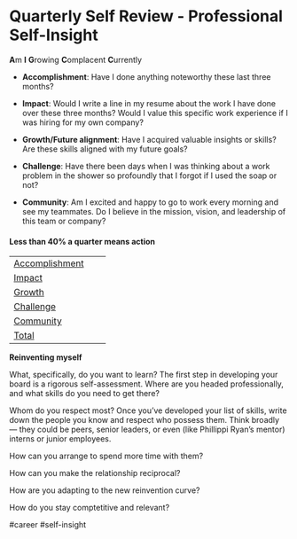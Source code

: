 # Quarterly Self Review - Professional Self-Insight

**A**m **I** **G**rowing **C**omplacent **C**urrently

- **Accomplishment**: Have I done anything noteworthy these last three months?

- **Impact**: Would I write a line in my resume about the work I have done over these three months? Would I value this specific work experience if I was hiring for my own company?

- **Growth/Future alignment**: Have I acquired valuable insights or skills? Are these skills aligned with my future goals?

- **Challenge**: Have there been days when I was thinking about a work problem in the shower so profoundly that I forgot if I used the soap or not?

- **Community**: Am I excited and happy to go to work every morning and see my teammates. Do I believe in the mission, vision, and leadership of this team or company?

#### Less than 40% a quarter means action

|     |     |     |
| --- | --- | --- |
| [Accomplishment](file:///Users/daniela/Desktop/Export-e3b5ee90-8ff9-4b21-be8d-4b3df28b2ce0/My%20brand%20021a01e413224321853963099edeebe0/Quarterly%20Self%20Review%201ecaa7d5563d4be4bb8af491161b3c69/Less%20than%2040%25%20a%20quarter%20means%20action%206079e63f23b34f81845479c8750419fb/Accomplishment%208314ad648d7d4308b3d1a58140347fb4.html) |     |     |
| [Impact](file:///Users/daniela/Desktop/Export-e3b5ee90-8ff9-4b21-be8d-4b3df28b2ce0/My%20brand%20021a01e413224321853963099edeebe0/Quarterly%20Self%20Review%201ecaa7d5563d4be4bb8af491161b3c69/Less%20than%2040%25%20a%20quarter%20means%20action%206079e63f23b34f81845479c8750419fb/Impact%20053645bd19904a27bf59e8a688e0a280.html) |     |     |
| [Growth](file:///Users/daniela/Desktop/Export-e3b5ee90-8ff9-4b21-be8d-4b3df28b2ce0/My%20brand%20021a01e413224321853963099edeebe0/Quarterly%20Self%20Review%201ecaa7d5563d4be4bb8af491161b3c69/Less%20than%2040%25%20a%20quarter%20means%20action%206079e63f23b34f81845479c8750419fb/Growth%2066a9cd65402a428bb90d1e7e3ef12790.html) |     |     |
| [Challenge](file:///Users/daniela/Desktop/Export-e3b5ee90-8ff9-4b21-be8d-4b3df28b2ce0/My%20brand%20021a01e413224321853963099edeebe0/Quarterly%20Self%20Review%201ecaa7d5563d4be4bb8af491161b3c69/Less%20than%2040%25%20a%20quarter%20means%20action%206079e63f23b34f81845479c8750419fb/Challenge%2000b49e150a2c40b9a17f5337dfaeb2ae.html) |     |     |
| [Community](file:///Users/daniela/Desktop/Export-e3b5ee90-8ff9-4b21-be8d-4b3df28b2ce0/My%20brand%20021a01e413224321853963099edeebe0/Quarterly%20Self%20Review%201ecaa7d5563d4be4bb8af491161b3c69/Less%20than%2040%25%20a%20quarter%20means%20action%206079e63f23b34f81845479c8750419fb/Community%206dea52c067034162adf3d21a064c80c4.html) |     |     |
| [Total](file:///Users/daniela/Desktop/Export-e3b5ee90-8ff9-4b21-be8d-4b3df28b2ce0/My%20brand%20021a01e413224321853963099edeebe0/Quarterly%20Self%20Review%201ecaa7d5563d4be4bb8af491161b3c69/Less%20than%2040%25%20a%20quarter%20means%20action%206079e63f23b34f81845479c8750419fb/Total%2056a82053b3854ab88d6a21102e44e347.html) |     |     |



**Reinventing myself**

What, specifically, do you want to learn? The first step in developing your board is a rigorous self-assessment. Where are you headed professionally, and what skills do you need to get there?

Whom do you respect most? Once you’ve developed your list of skills, write down the people you know and respect who possess them. Think broadly — they could be peers, senior leaders, or even (like Phillippi Ryan’s mentor) interns or junior employees.

How can you arrange to spend more time with them?

How can you make the relationship reciprocal?

How are you adapting to the new reinvention curve?

How do you stay comptetitive and relevant?


#career #self-insight